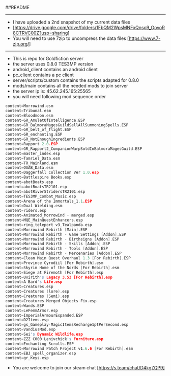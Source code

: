 ##README
***
* I have uploaded a 2nd snapshot of my current data files
* [https://drive.google.com/drive/folders/1FbQM2WpsMNFxQnso9_OovoR8CTRVC00Z?usp=sharing]
* You will need to use 7zip to uncompress the data files [https://www.7-zip.org/]
***
* This is repo for Goldfiction server
* the server uses 0.8.0 TES3MP version
* android_client contains an android client
* pc_client contains a pc client
* server/scripts/custom contains the scripts adapted for 0.8.0
* mods/main contains all the needed mods to join server
* the server ip is: 45.62.245.165:25565
* you will need following mod sequence order
```c++
content=Morrowind.esm
content=Tribunal.esm
content=Bloodmoon.esm
content=GR_AmuletOfIntelligence.ESP
content=GR_BalmoraMagesGuildSellAllSummoningSpells.ESP
content=GR_belt_of_flight.ESP
content=GR_enchanting.ESP
content=GR_NotEnoughIngredients.ESP
content=Rapport 2.0.ESP
content=GR_Rapport2_CompanionWarpSoldInBalmoraMagesGuild.ESP
content=master_index.esp
content=Tamriel_Data.esm
content=TR_Mainland.esm
content=OAAB_Data.esm
content=Daggerfall Collection Ver 1.0.esp
content=Battlespire Books.esp
content=abotBoats.esp
content=abotBoatsTR2101.esp
content=abotRiverStridersTR2101.esp
content=TES3MP_Combat_Music.esp
content=Arena of the Immortals_1.1.ESP
content=Dual Wielding.esm
content=riders.esp
content=Animated_Morrowind - merged.esp
content=MQE_MainQuestEnhancers.esp
content=ring_teleport v3_Tealpanda.esp
content=Morrowind Rebirth [Main].ESP
content=Morrowind Rebirth - Game Settings [Addon].ESP
content=Morrowind Rebirth - Birthsigns [Addon].ESP
content=Morrowind Rebirth - Skills [Addon].ESP
content=Morrowind Rebirth - Tools [Addon].ESP
content=Morrowind Rebirth - Mercenaries [Addon].ESP
content=Clean Main Quest Overhaul 1.3 [For Rebirth].ESP
content=Province Cyrodiil [For Rebirth].esm
content=Skyrim Home of the Nords [For Rebirth].esm
content=Siege at Firemoth [For Rebirth].esp
content=Uvirith's Legacy 3.53 [For Rebirth].esp
content=A Bard's Life.esp
content=Creatures.esp
content=Creatures (lore).esp
content=Creatures (Semi).esp
content=Creatures Merged Objects Fix.esp
content=Wands.ESP
content=LeFemmArmor.esp
content=ImperialArmourExpanded.ESP
content=D2Items.esp
content=gs_Gameplay-MagicItemsRecharge1ptPerSecond.esp
content=VandiusMod.esp
content=Sei's Dynamic Wildlife.esp
content=ZZZ C000 Lenivchick's Furniture.esp
content=Enchanting Scrolls.ESP
content=Morrowind Patch Project v1.6.6 [For Rebirth].esm
content=EBJ_spell_organizer.esp
content=gr_Keys.esp
```
* You are welcome to join our steam chat [https://s.team/chat/D4kgZQP9]